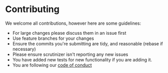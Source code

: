 # Contributing

We welcome all contributions, however here are some guidelines:

* For large changes please discuss them in an issue first
* Use feature branches for your changes
* Ensure the commits you're submitting are tidy, and reasonable (rebase if necessary)
* Please ensure scrutinizer isn't reporting any new issues
* You have added new tests for new functionality if you are adding it.
* You are following our [code of conduct][coc]

[coc]: CODE_OF_CONDUCT.md
